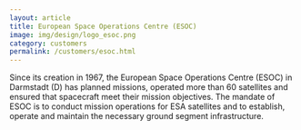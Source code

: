 ```yaml
---
layout: article
title: European Space Operations Centre (ESOC)
image: img/design/logo_esoc.png
category: customers
permalink: /customers/esoc.html
---
```


Since its creation in 1967, the European Space Operations Centre
(ESOC) in Darmstadt (D) has planned missions, operated more than 60
satellites and ensured that spacecraft meet their mission
objectives. The mandate of ESOC is to conduct mission operations for
ESA satellites and to establish, operate and maintain the necessary
ground segment infrastructure.

